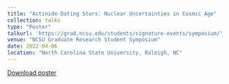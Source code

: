 ```yaml
---
title: "Actinide-Dating Stars: Nuclear Uncertainties in Cosmic Age"
collection: talks
type: "Poster"
talkurl: 'https://grad.ncsu.edu/students/signature-events/symposium/'
venue: "NCSU Graduate Research Student Symposium"
date: 2022-04-06
location: "North Carolina State University, Raleigh, NC"
---
```


[Download poster](http://kelslund.github.io/files/posters/20220406_GSRS.pdf)
